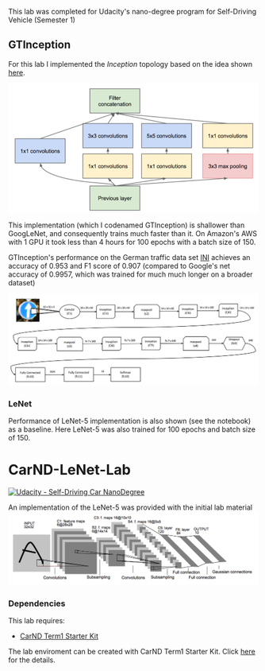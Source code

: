 This lab was completed for Udacity's nano-degree program for Self-Driving Vehicle (Semester 1) 

## GTInception
For this lab I implemented the *Inception* topology based on the idea shown [here](https://arxiv.org/pdf/1409.4842.pdf). 

![Inception](Inception.png)

This implementation (which I codenamed GTInception) is shallower than GoogLeNet, and consequently trains much faster than it. On Amazon's AWS with 1 GPU it took less than 4 hours for 100 epochs with a batch size of 150. 

GTInception's performance on the German traffic data set [INI](http://benchmark.ini.rub.de/) achieves an accuracy of 0.953 and F1 score of 0.907 (compared to Google's net accuracy of 0.9957, which was trained for much much longer on a broader dataset)


![GTInception](GTInception.png)

### LeNet
Performance of LeNet-5 implementation is also shown (see the notebook) as a baseline. Here LeNet-5 was also trained for 100 epochs and batch size of 150. 

# CarND-LeNet-Lab
[![Udacity - Self-Driving Car NanoDegree](https://s3.amazonaws.com/udacity-sdc/github/shield-carnd.svg)](http://www.udacity.com/drive)

An implementation of the LeNet-5 was provided with the initial lab material
![LeNet-5 Architecture](lenet.png)


### Dependencies
This lab requires:

* [CarND Term1 Starter Kit](https://github.com/udacity/CarND-Term1-Starter-Kit)

The lab enviroment can be created with CarND Term1 Starter Kit. Click [here](https://github.com/udacity/CarND-Term1-Starter-Kit/blob/master/README.md) for the details.
